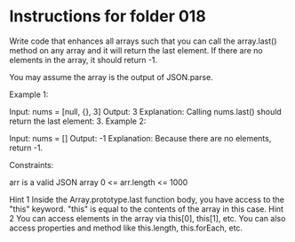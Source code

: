 # Instructions for folder 018

Write code that enhances all arrays such that you can call the array.last() method on any array and it will return the last element. If there are no elements in the array, it should return -1.

You may assume the array is the output of JSON.parse.

Example 1:

Input: nums = [null, {}, 3]
Output: 3
Explanation: Calling nums.last() should return the last element: 3.
Example 2:

Input: nums = []
Output: -1
Explanation: Because there are no elements, return -1.

Constraints:

arr is a valid JSON array
0 <= arr.length <= 1000

Hint 1
Inside the Array.prototype.last function body, you have access to the "this" keyword. "this" is equal to the contents of the array in this case.
Hint 2
You can access elements in the array via this[0], this[1], etc. You can also access properties and method like this.length, this.forEach, etc.
